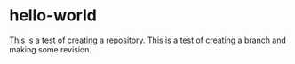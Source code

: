 # hello-world
This is a test of creating a repository.
This is a test of creating a branch and making some revision.
